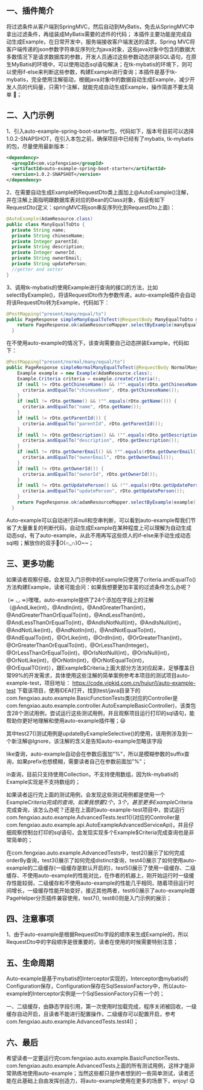 ## 一、插件简介

​    将过滤条件从客户端到SpringMVC，然后自动到MyBatis，免去从SpringMVC中拿出过滤条件，再组装成MyBatis需要的滤件的代码；
本插件主要功能是完成自动生成Example，在日常开发中，服务端接收客户端发送的请求，Spring MVC将客户端传递的json参数字符串反序列化为java对象，这些java对象中包含的数据大多数情况下是请求数据库的参数，开发人员通过这些参数动态拼装SQL语句，在原生MyBatis的环境中，可以使用动态sql语句解决；在tk-mybatis的环境下，则可以使用if-else来判断这些参数，构建Example进行查询；本插件是基于tk-mybatis，完全使用注解驱动，根据java对象中的数据自动生成Example，减少开发人员的代码量，只需1个注解，就能完成自动生成Example，操作简直不要太简单 🤩；

## 二、入门示例

1、引入auto-example-spring-boot-starter包，代码如下，版本号目前可以选择1.0.2-SNAPSHOT，在引入本包之前，确保项目中已经有了mybatis, tk-mybatis的包，尽量使用最新版本：

```xml
<dependency>
  <groupId>com.vipfengxiao</groupId>
  <artifactId>auto-example-spring-boot-starter</artifactId>
  <version>1.0.2-SNAPSHOT</version>
</dependency>
```

2、在需要自动生成Example的RequestDto类上面加上@AutoExample()注解，并在注解上面指明跟数据库表对应的Bean的Class对象，假设有如下RequestDto(定义：springMVC将json串反序列化到RequestDto上面)：

```java
@AutoExample(AdamResource.class)
public class ManyEqualToDto {
  private String name;
  private String chineseName;
  private Integer parentId;
  private String description;
  private Integer ownerId;
  private String ownerEmail;
  private String updatePerson;
  //getter and setter
}
```

3、调用tk-mybatis的使用Example进行查询的接口的方法，比如selectByExample()，将该RequestDto作为参数传递，auto-example插件会自动将该RequestDto转为Example，代码如下：

```java
@PostMapping("present/many/equal/to")  
public PageResponse simpleManyEqualToTest(@RequestBody ManyEqualToDto manyEqualToDto) {
    return PageResponse.ok(adamResourceMapper.selectByExample(manyEqualToDto));
  }
```

​	在不使用auto-example的情况下，该查询需要自己动态拼装Example，代码如下：

```java
@PostMapping("present/normal/many/equal/to")
public PageResponse simpleNormalManyEqualToTest(@RequestBody NormalManyEqualToDto rDto) {
    Example example = new Example(AdamResource.class);
    Example.Criteria criteria = example.createCriteria();
    if (null != rDto.getChineseName() && !"".equals(rDto.getChineseName())) {
      criteria.andEqualTo("chineseName", rDto.getChineseName());
    }
    if (null != rDto.getName() && !"".equals(rDto.getName())) {
      criteria.andEqualTo("name", rDto.getName());
    }
    if (null != rDto.getParentId()) {
      criteria.andEqualTo("parentId", rDto.getParentId());
    }
    if (null != rDto.getDescription() && !"".equals(rDto.getDescription())) {
      criteria.andEqualTo("description", rDto.getDescription());
    }
    if (null != rDto.getOwnerEmail() && !"".equals(rDto.getOwnerEmail())) {
      criteria.andEqualTo("ownerEmail", rDto.getOwnerEmail());
    }
    if (null != rDto.getOwnerId()) {
      criteria.andEqualTo("ownerId", rDto.getOwnerId());
    }
    if (null != rDto.getUpdatePerson() && !"".equals(rDto.getUpdatePerson())) {
      criteria.andEqualTo("updatePerson", rDto.getUpdatePerson());
    }
    return PageResponse.ok(adamResourceMapper.selectByExample(example));
  }
```

Auto-example可以自动进行非null和空串判断，可以看到auto-example帮我们节省了大量重复的判断代码，自动生成Example在某种程度上可以理解为自动生成动态sql，有了auto-example，从此不用再写这些烦人的if-else来手动生成动态sql啦；解放你的双手🤲O(∩_∩)O~~；

## 三、更多功能

​    如果读者观察仔细，会发现入门示例中的Example只使用了criteria.andEqualTo()方法构建Example，读者可能会问：如果我想要更加丰富的过滤条件怎么办呢？

​    (≖ ◡ ≖)嘿嘿，auto-example提供了24个添加在字段上的注解（@AndLike(int)，@AndIn(int)，@AndGreaterThan(int)，@AndGreaterThanOrEqualTo(int)，@AndLessThan(int)，@AndLessThanOrEqualTo(int)，@AndIsNotNull(int)，@AndIsNull(int)，@AndNotLike(int)，@AndNotIn(int)，@AndNotEqualTo(int)，@AndEqualTo(int)，@OrLike(int)，@OrdIn(int)，@OrGreaterThan(int)，@OrGreaterThanOrEqualTo(int)，@OrLessThan(Integer)，@OrLessThanOrEqualTo(int)，@OrIsNotNull(int)，@OrIsNull(int)，@OrNotLike(int)，@OrNotIn(int)，@OrNotEqualTo(int)，@OrEqualTO(int)），跟Example$Criteria上面大部分方法对应起来，足够覆盖日常99%的开发需求，具体使用这些注解的简单案例参考本项目的测试项目auto-example-test，项目地址：
https://code.vipkid.com.cn/hujun1/auto-example-test
下载该项目，使用IDEA打开，找到test/java目录下的com.fengxiao.auto.example.BasicFunctionTests类(对应的Controller是com.fengxiao.auto.example.controller.AutoExampleBasicController)，该类包含28个测试用例，尝试运行这些测试用例，并且观察项目运行打印的sql语句，能帮助你更好地理解和使用auto-example插件喔；😃

其中test27()测试用例是updateByExampleSelective()的使用，该用例涉及到一个新注解@Ignore，该注解的含义是告知auto-example忽略该字段

like查询，auto-example自动会在参数后面加"%"，所以是模糊参数的suffix查询，如果prefix也想模糊，需要读者自己在参数前面加"%"；

in查询，目前只支持使用Collection，不支持使用数组，因为tk-mybatis的Example实现是不支持数组的；

​    如果读者运行完上面的测试用例，会发现这些测试用例都是使用一个Example$Criteria完成的查询，如果我想要2个，3个，甚至更多Example$Criteria完成查询，该怎么办呢？还是在上面的auto-example-test项目中，尝试运行com.fengxiao.auto.example.AdvancedTests.test1()(对应的Controller是com.fengxiao.auto.example.api.AutoExampleAdvancedServiceApi)，并且仔细观察控制台打印的sql语句，会发现实现多个Example$Criteria完成查询也是非常简单的；

​    在com.fengxiao.auto.example.AdvancedTests中，test2()展示了如何完成orderBy查询，test3()展示了如何完成distinct查询，test4()展示了如何使用auto-example的二级缓存(一级缓存是默认开启的)，test5()展示了使用一级缓存、二级缓存、不使用auto-example的性能对比，在作者的机器上，刚开始运行时一级缓存性能较弱，二级缓存和不使用auto-example的性能几乎相同，随着项目运行时间增长，一级缓存性能开始变好，接近其他两者，test6()展示了auto-example跟PageHelper分页插件兼容使用，test7(), test8()则是入门示例的展示；

## 四、注意事项

1、由于auto-example是根据RequestDto字段的顺序来生成Example的，所以RequestDto中的字段顺序是很重要的，读者在使用的时候需要特别注意；

## 五、生命周期

​    Auto-example是基于mybatis的Interceptor实现的，Interceptor由mybatis的Configuration保存，Configuration保存在SqlSessionFactory中，所以auto-example的Interceptor实例是一个SqlSessionFactory只有一个的；

​    一、二级缓存，由静态字段引用，第一次使用时加载完成，程序关闭被回收，一级缓存自动开启，且读者不能进行配置操作，二级缓存可以配置开启，参考com.fengxiao.auto.example.AdvancedTests.test4()；

## 六、最后  

​    希望读者一定要运行完com.fengxiao.auto.example.BasicFunctionTests、com.fengxiao.auto.example.AdvancedTests上面的所有测试用例，这样才能非常熟练地使用auto-example；当然这些都只是作者想到的一些简单测试，读者还能在此基础上自由发挥创造力，将auto-example使用在更多的场景下，enjoy! 😋
